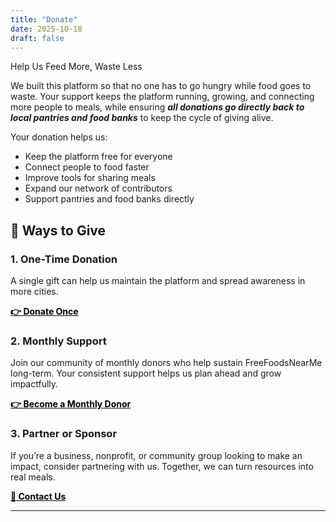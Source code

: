 ```yaml
---
title: "Donate"
date: 2025-10-18
draft: false
---
```


Help Us Feed More, Waste Less

We built this platform so that no one has to go hungry while food goes to waste. Your support keeps the platform running, growing, and connecting more people to meals, while ensuring ***all donations go directly back to local pantries and food banks*** to keep the cycle of giving alive.

Your donation helps us:

- Keep the platform free for everyone
- Connect people to food faster
- Improve tools for sharing meals
- Expand our network of contributors
- Support pantries and food banks directly

## 💚 Ways to Give

### 1. One-Time Donation

A single gift can help us maintain the platform and spread awareness in more cities.

<a href="https://www.paypal.com/donate/?hosted_button_id=ABN4MR2FQLY8C" style="color: black; font-weight: bold;">&#x1F449; Donate Once</a>

### 2. Monthly Support

Join our community of monthly donors who help sustain FreeFoodsNearMe long-term.
Your consistent support helps us plan ahead and grow impactfully.

<a href="https://www.paypal.com/donate/?hosted_button_id=ABN4MR2FQLY8C" style="color: black; font-weight: bold;">&#x1F449; Become a Monthly Donor</a>

### 3. Partner or Sponsor

If you’re a business, nonprofit, or community group looking to make an impact, consider partnering with us.
Together, we can turn resources into real meals.

<a href="/blog/contact/" style="color: black; font-weight: bold;">📩 Contact Us</a>

---